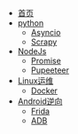 * [首页](zh-cn/)
* [python]()
  * [Asyncio](./doc/python/asyncio.md)
  * [Scrapy](./doc/python/scrapy.md)
* [NodeJs]()
  * [Promise](/doc/nodejs/promise.md)
  * [Pupeeteer](/doc/nodejs/pupeeteer.md)
* [Linux运维]()
  * [Docker](doc/docker.md)
* [Android逆向]()
  * [Frida](./doc/android/frida.md)
  * [ADB](./doc/android/adb.md)
